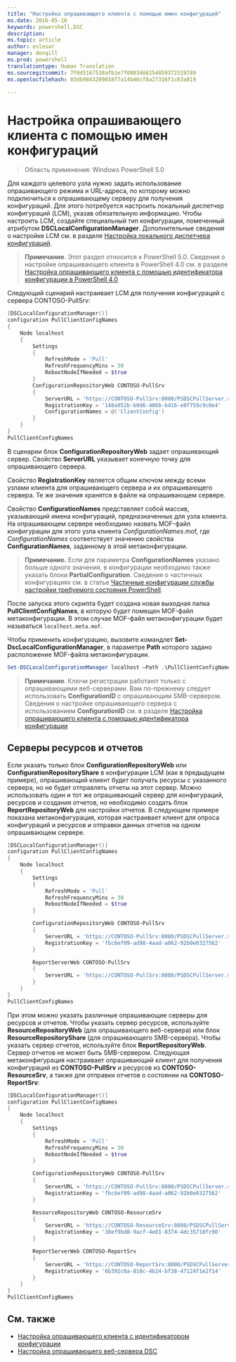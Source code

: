```yaml
---
title: "Настройка опрашивающего клиента с помощью имен конфигураций"
ms.date: 2016-05-16
keywords: powershell,DSC
description: 
ms.topic: article
author: eslesar
manager: dongill
ms.prod: powershell
translationtype: Human Translation
ms.sourcegitcommit: 7f0d3167538afb1e7f0003466254059372319789
ms.openlocfilehash: 03db9843209038f7a14b46cf8a27316f1c63a819

---
```


# <a name="setting-up-a-pull-client-using-configuration-names"></a>Настройка опрашивающего клиента с помощью имен конфигураций

> Область применения: Windows PowerShell 5.0

Для каждого целевого узла нужно задать использование опрашивающего режима и URL-адреса, по которому можно подключиться к опрашивающему серверу для получения конфигураций.
Для этого потребуется настроить локальный диспетчер конфигураций (LCM), указав обязательную информацию.
Чтобы настроить LCM, создайте специальный тип конфигурации, помеченный атрибутом **DSCLocalConfigurationManager**.
Дополнительные сведения о настройке LCM см. в разделе [Настройка локального диспетчера конфигураций](metaConfig.md).

> **Примечание**. Этот раздел относится к PowerShell 5.0.
Сведения о настройке опрашивающего клиента в PowerShell 4.0 см. в разделе [Настройка опрашивающего клиента с помощью идентификатора конфигурации в PowerShell 4.0](pullClientConfigID4.md)

Следующий сценарий настраивает LCM для получения конфигураций с сервера CONTOSO-PullSrv:

```powershell
[DSCLocalConfigurationManager()]
configuration PullClientConfigNames
{
    Node localhost
    {
        Settings
        {
            RefreshMode = 'Pull'
            RefreshFrequencyMins = 30
            RebootNodeIfNeeded = $true
        }
        ConfigurationRepositoryWeb CONTOSO-PullSrv
        {
            ServerURL = 'https://CONTOSO-PullSrv:8080/PSDSCPullServer.svc'
            RegistrationKey = '140a952b-b9d6-406b-b416-e0f759c9c0e4'
            ConfigurationNames = @('ClientConfig')
        }
    }
}
PullClientConfigNames
```

В сценарии блок **ConfigurationRepositoryWeb** задает опрашивающий сервер.
Свойство **ServerURL** указывает конечную точку для опрашивающего сервера.

Свойство **RegistrationKey** является общим ключом между всеми узлами клиента для опрашивающего сервера и их опрашивающего сервера.
Те же значения хранятся в файле на опрашивающем сервере.

Свойство **ConfigurationNames** представляет собой массив, указывающий имена конфигураций, предназначенных для узла клиента.
На опрашивающем сервере необходимо назвать MOF-файл конфигурации для этого узла клиента *ConfigurationNames*.mof, где *ConfigurationNames* соответствует значению свойства **ConfigurationNames**, заданному в этой метаконфигурации.

>**Примечание.** Если для параметра **ConfigurationNames** указано больше одного значения, в конфигурации необходимо также указать блоки **PartialConfiguration**.
Сведения о частичных конфигурациях см. в статье [Частичные конфигурации службы настройки требуемого состояния PowerShell](partialConfigs.md).

После запуска этого скрипта будет создана новая выходная папка **PullClientConfigNames**, в которую будет помещен MOF-файл метаконфигурации.
В этом случае MOF-файл метаконфигурации будет называться `localhost.meta.mof`.

Чтобы применить конфигурацию, вызовите командлет **Set-DscLocalConfigurationManager**, в параметре **Path** которого задано расположение MOF-файла метаконфигурации.

```powershell
Set-DSCLocalConfigurationManager localhost –Path .\PullClientConfigNames –Verbose.
```

> **Примечание**. Ключи регистрации работают только с опрашивающими веб-серверами.
Вам по-прежнему следует использовать **ConfigurationID** с опрашивающим SMB-сервером.
Сведения о настройке опрашивающего сервера с использованием **ConfigurationID** см. в разделе [Настройка опрашивающего клиента с помощью идентификатора конфигурации](PullClientConfigNames.md)

## <a name="resource-and-report-servers"></a>Серверы ресурсов и отчетов

Если указать только блок **ConfigurationRepositoryWeb** или **ConfigurationRepositoryShare** в конфигурации LCM (как в предыдущем примере), опрашивающий клиент будет получать ресурсы с указанного сервера, но не будет отправлять отчеты на этот сервер.
Можно использовать один и тот же опрашивающий сервер для конфигураций, ресурсов и создания отчетов, но необходимо создать блок **ReportRepositoryWeb** для настройки отчетов.
В следующем примере показана метаконфигурация, которая настраивает клиент для опроса конфигураций и ресурсов и отправки данных отчетов на одном опрашивающем сервере.

```powershell
[DSCLocalConfigurationManager()]
configuration PullClientConfigNames
{
    Node localhost
    {
        Settings
        {
            RefreshMode = 'Pull'
            RefreshFrequencyMins = 30
            RebootNodeIfNeeded = $true
        }

        ConfigurationRepositoryWeb CONTOSO-PullSrv
        {
            ServerURL = 'https://CONTOSO-PullSrv:8080/PSDSCPullServer.svc'
            RegistrationKey = 'fbc6ef09-ad98-4aad-a062-92b0e0327562'
        }

        ReportServerWeb CONTOSO-PullSrv
        {
            ServerURL = 'https://CONTOSO-PullSrv:8080/PSDSCPullServer.svc'
        }
    }
}
PullClientConfigNames
```

При этом можно указать различные опрашивающие серверы для ресурсов и отчетов.
Чтобы указать сервер ресурсов, используйте **ResourceRepositoryWeb** (для опрашивающего веб-сервера) или блок **ResourceRepositoryShare** (для опрашивающего SMB-сервера).
Чтобы указать сервер отчетов, используйте блок **ReportRepositoryWeb**.
Сервер отчетов не может быть SMB-сервером.
Следующая метаконфигурация настраивает опрашивающий клиент для получения конфигураций из **CONTOSO-PullSrv** и ресурсов из **CONTOSO-ResourceSrv**, а также для отправки отчетов о состоянии на **CONTOSO-ReportSrv**:

```powershell
[DSCLocalConfigurationManager()]
configuration PullClientConfigNames
{
    Node localhost
    {
        Settings
        {
            RefreshMode = 'Pull'
            RefreshFrequencyMins = 30
            RebootNodeIfNeeded = $true
        }

        ConfigurationRepositoryWeb CONTOSO-PullSrv
        {
            ServerURL = 'https://CONTOSO-PullSrv:8080/PSDSCPullServer.svc'
            RegistrationKey = 'fbc6ef09-ad98-4aad-a062-92b0e0327562'
        }

        ResourceRepositoryWeb CONTOSO-ResourceSrv
        {
            ServerURL = 'https://CONTOSO-ResourceSrv:8080/PSDSCPullServer.svc'
            RegistrationKey = '30ef9bd8-9acf-4e01-8374-4dc35710fc90'
        }

        ReportServerWeb CONTOSO-ReportSrv
        {
            ServerURL = 'https://CONTOSO-ReportSrv:8080/PSDSCPullServer.svc'
            RegistrationKey = '6b392c6a-818c-4b24-bf38-47124f1e2f14'
        }
    }
}
PullClientConfigNames
```

## <a name="see-also"></a>См. также

* [Настройка опрашивающего клиента с идентификатором конфигурации](PullClientConfigNames.md)
* [Настройка опрашивающего веб-сервера DSC](pullServer.md)



<!--HONumber=Nov16_HO4-->


